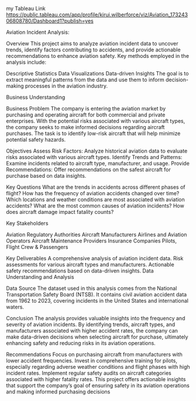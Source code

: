 my Tableau Link
https://public.tableau.com/app/profile/kirui.wilberforce/viz/Aviation_17324306808780/Dashboard1?publish=yes


Aviation Incident Analysis: 

Overview
This project aims to analyze aviation incident data to uncover trends, identify factors contributing to accidents, and provide actionable recommendations to enhance aviation safety. Key methods employed in the analysis include:

Descriptive Statistics
Data Visualizations
Data-driven Insights
The goal is to extract meaningful patterns from the data and use them to inform decision-making processes in the aviation industry.

Business Understanding

Business Problem
The company is entering the aviation market by purchasing and operating aircraft for both commercial and private enterprises. With the potential risks associated with various aircraft types, the company seeks to make informed decisions regarding aircraft purchases. The task is to identify low-risk aircraft that will help minimize potential safety hazards.

Objectives
Assess Risk Factors: Analyze historical aviation data to evaluate risks associated with various aircraft types.
Identify Trends and Patterns: Examine incidents related to aircraft type, manufacturer, and usage.
Provide Recommendations: Offer recommendations on the safest aircraft for purchase based on data insights.

Key Questions
What are the trends in accidents across different phases of flight?
How has the frequency of aviation accidents changed over time?
Which locations and weather conditions are most associated with aviation accidents?
What are the most common causes of aviation incidents?
How does aircraft damage impact fatality counts?

Key Stakeholders

Aviation Regulatory Authorities
Aircraft Manufacturers
Airlines and Aviation Operators
Aircraft Maintenance Providers
Insurance Companies
Pilots, Flight Crew & Passengers

Key Deliverables
A comprehensive analysis of aviation incident data.
Risk assessments for various aircraft types and manufacturers.
Actionable safety recommendations based on data-driven insights.
Data Understanding and Analysis

Data Source
The dataset used in this analysis comes from the National Transportation Safety Board (NTSB). It contains civil aviation accident data from 1962 to 2023, covering incidents in the United States and international waters.

Conclusion
The analysis provides valuable insights into the frequency and severity of aviation incidents. By identifying trends, aircraft types, and manufacturers associated with higher accident rates, the company can make data-driven decisions when selecting aircraft for purchase, ultimately enhancing safety and reducing risks in its aviation operations.

Recommendations
Focus on purchasing aircraft from manufacturers with lower accident frequencies.
Invest in comprehensive training for pilots, especially regarding adverse weather conditions and flight phases with high incident rates.
Implement regular safety audits on aircraft categories associated with higher fatality rates.
This project offers actionable insights that support the company’s goal of ensuring safety in its aviation operations and making informed purchasing decisions
